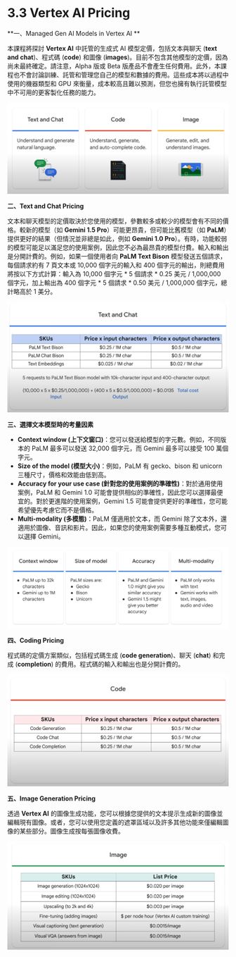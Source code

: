 # 3.3 Vertex AI Pricing

**一、Managed Gen AI Models in Vertex AI **

本課程將探討 **Vertex AI** 中託管的生成式 AI 模型定價，包括文本與聊天 (**text and chat**)、程式碼 (**code**) 和圖像 (**images**)。目前不包含其他模型的定價，因為尚未最終確定。請注意，Alpha 版或 Beta 版產品不會產生任何費用。此外，本課程也不會討論訓練、託管和管理您自己的模型和數據的費用。這些成本將以過程中使用的機器類型和 GPU 來衡量，成本較高且難以預測，但您也擁有執行託管模型中不可用的更客製化任務的能力。

![gh](https://raw.githubusercontent.com/SeanChenR/img_gif/main/myimage/1742191376000ua3x2k.png)

**二、Text and Chat Pricing**

文本和聊天模型的定價取決於您使用的模型，參數較多或較少的模型會有不同的價格。較新的模型（如 **Gemini 1.5 Pro**）可能更昂貴，但可能比舊模型（如 **PaLM**）提供更好的結果（但情況並非總是如此，例如 **Gemini 1.0 Pro**）。有時，功能較弱的模型可能足以滿足您的使用案例，因此您不必為最昂貴的模型付費。輸入和輸出是分開計費的。例如，如果一個使用者向 **PaLM Text Bison** 模型發送五個請求，每個請求約有 7 頁文本或 10,000 個字元的輸入和 400 個字元的輸出，則總費用將按以下方式計算：輸入為 10,000 個字元 * 5 個請求 * 0.25 美元 / 1,000,000 個字元，加上輸出為 400 個字元 * 5 個請求 * 0.50 美元 / 1,000,000 個字元，總計略高於 1 美分。

![gh](https://raw.githubusercontent.com/SeanChenR/img_gif/main/myimage/17421915240006lpcz9.png)

**三、選擇文本模型時的考量因素**

- **Context window (上下文窗口)**：您可以發送給模型的字元數。例如，不同版本的 PaLM 最多可以發送 32,000 個字元，而 Gemini 最多可以接受 100 萬個字元。
- **Size of the model (模型大小)**：例如，PaLM 有 gecko、bison 和 unicorn 三種尺寸，價格和效能由低到高。
- **Accuracy for your use case (針對您的使用案例的準確性)**：對於通用使用案例，PaLM 和 Gemini 1.0 可能會提供相似的準確性，因此您可以選擇最便宜的。對於更進階的使用案例，Gemini 1.5 可能會提供更好的準確性，您可能希望優先考慮它而不是價格。
- **Multi-modality (多模態)**：PaLM 僅適用於文本，而 Gemini 除了文本外，還適用於圖像、音訊和影片。因此，如果您的使用案例需要多種互動模式，您可以選擇 Gemini。

![gh](https://raw.githubusercontent.com/SeanChenR/img_gif/main/myimage/1742191613000ryl6sl.png)

**四、Coding Pricing**

程式碼的定價方案類似，包括程式碼生成 (**code generation**)、聊天 (**chat**) 和完成 (**completion**) 的費用。程式碼的輸入和輸出也是分開計費的。

![gh](https://raw.githubusercontent.com/SeanChenR/img_gif/main/myimage/1742191633000s7oui4.png)

**五、Image Generation Pricing**

透過 **Vertex AI** 的圖像生成功能，您可以根據您提供的文本提示生成新的圖像並編輯現有圖像。或者，您可以使用您定義的遮罩區域以及許多其他功能來僅編輯圖像的某些部分。圖像生成按每張圖像收費。

![gh](https://raw.githubusercontent.com/SeanChenR/img_gif/main/myimage/1742191643000g7lgsh.png)

